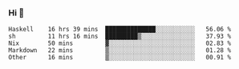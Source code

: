 ### Hi 👋

<!--START_SECTION:waka-->

```text
Haskell    16 hrs 39 mins  ██████████████░░░░░░░░░░░   56.06 %
sh         11 hrs 16 mins  █████████▒░░░░░░░░░░░░░░░   37.93 %
Nix        50 mins         ▓░░░░░░░░░░░░░░░░░░░░░░░░   02.83 %
Markdown   22 mins         ▒░░░░░░░░░░░░░░░░░░░░░░░░   01.28 %
Other      16 mins         ▒░░░░░░░░░░░░░░░░░░░░░░░░   00.91 %
```

<!--END_SECTION:waka-->
